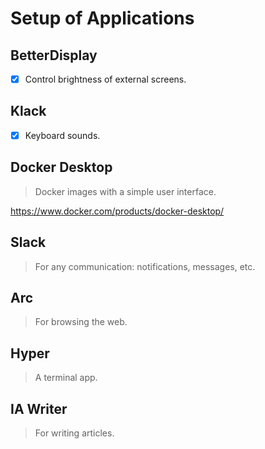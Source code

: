 # Setup of Applications

## BetterDisplay

- [x] Control brightness of external screens.

## Klack

- [x] Keyboard sounds.

## Docker Desktop

> Docker images with a simple user interface.

https://www.docker.com/products/docker-desktop/

## Slack

> For any communication: notifications, messages, etc.

## Arc

> For browsing the web.

## Hyper

> A terminal app.

## IA Writer

> For writing articles.
